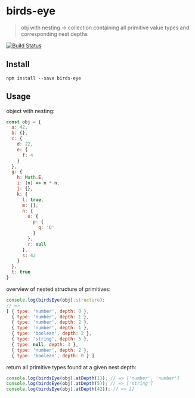 # birds-eye

> obj with nesting → collection containing all primitive value types and corresponding nest depths

[![Build Status](https://travis-ci.org/kevmannn/birds-eye.svg?branch=master)](https://travis-ci.org/kevmannn/birds-eye)

## Install

```console
npm install --save birds-eye
```

## Usage

object with nesting:
```js
const obj = {
  a: 42,
  b: {},
  c: {
    d: 22,
    e: {
      f: 4
    }
  },
  g: {
    h: Math.E,
    i: (n) => n * n,
    j: {},
    k: {
      l: true,
      m: [],
      n: {
        o: {
          p: {
            q: 'Q'
          }
        },
        r: null
      },
      s: 42
    }
  },
  t: true
}
```

overview of nested structure of primitives:
```js
console.log(birdsEye(obj).structure);
// => 
[ { type: 'number', depth: 0 },
  { type: 'number', depth: 1 },
  { type: 'number', depth: 2 },
  { type: 'number', depth: 1 },
  { type: 'boolean', depth: 2 },
  { type: 'string', depth: 5 },
  { type: null, depth: 3 },
  { type: 'number', depth: 2 },
  { type: 'boolean', depth: 0 } ]
```

return all primitive types found at a given nest depth:
```js
console.log(birdsEye(obj).atDepth(1)); // => ['number', 'number']
console.log(birdsEye(obj).atDepth(5)); // => ['string']
console.log(birdsEye(obj).atDepth(42)); // => []
```
